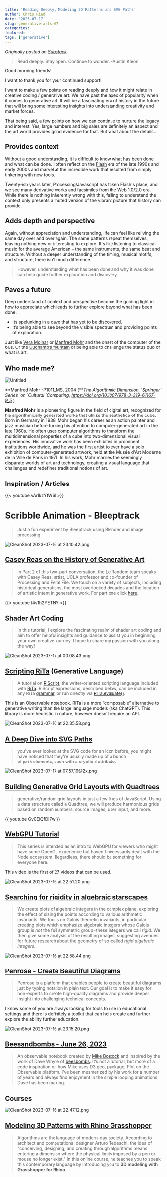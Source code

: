 ```yaml
---
title: 'Reading Deeply, Modeling 3D Patterns and SVG Paths'
author: Chris Ried
date: '2023-07-17'
slug: generative-arts-67
categories: 
featured: 
tags: ['generative']
---
```


_Originally posted on [Substack](https://generative.substack.com/p/reading-deeply-modeling-3d-patterns)_


> Read deeply. Stay open. Continue to wonder. -Austin Kleon
> 

Good morning friends! 

I want to thank you for your continued support! 

I want to make a few points on reading deeply and how it might relate in creative coding / generative art. We have past the apex of popularity when it comes to generative art. It will be a fascinating era of history in the future that will bring some interesting insights into understanding creativity and market forces.

That being said, a few points on how we can continue to nurture the legacy and interest. Yes, large numbers and big sales are definitely an aspect and the art world provides good evidence for that. But what about the details..

## Provides context

Without a good understanding, it is difficult to know what has been done and what can be done. I often reflect on the [Flash](https://en.wikipedia.org/wiki/Adobe_Flash) era of the late 1990s and early 2000s and marvel at the incredible work that resulted from simply tinkering with new tools.

Twenty-ish years later, Processing/Javascript has taken Flash's place, and we see many derivative works and facsimiles from the Web 1.0/2.0 era.  While there is nothing inherently wrong with this, failing to understand the context only presents a muted version of the vibrant picture that history can provide.

## Adds depth and perspective

Again, without appreciation and understanding, life can feel like reliving the same day over and over again. The same patterns repeat themselves, leaving nothing new or interesting to explore. It's like listening to classical music for the average American – the same instruments, the same beat and structure. Without a deeper understanding of the timing, musical motifs, and structure, there isn't much difference.

> However, understanding what has been done and why it was done can help guide further exploration and discovery.
> 

## Paves a future

Deep understand of context and perspective become the guiding light in how to appreciate which leads to further explore beyond what has been done. 

- Its spelunking in a cave that has yet to be discovered.
- It’s being able to see beyond the visible spectrum and providing points of exploration.

Just like [Vera Molnar](https://en.wikipedia.org/wiki/Vera_Moln%C3%A1r) or [Manfred Mohr](https://en.wikipedia.org/wiki/Manfred_Mohr) and the onset of the computer of the 60s. Or the [Duchamp’s fountain](https://en.wikipedia.org/wiki/Fountain_(Duchamp)) of being able to challenge the status quo of what is art. 

## Who made me?

![Untitled](Untitled.png)

**Manfred Mohr -P1011_MS, 2004 (***The Algorithmic Dimension, ́ Springer ́ Series ́ on ́ Cultural ́ Computing, https://doi.org/10.1007/978-3-319-61167-9_5 ́*)

**Manfred Mohr** is a pioneering figure in the field of digital art, recognized for his algorithmically generated works that utilize the aesthetics of the cube. Born in Germany in 1938, Mohr began his career as an action painter and jazz musician before turning his attention to computer-generated art in the late 1960s. He often uses computer algorithms to transform the multidimensional properties of a cube into two-dimensional visual experiences. His innovative work has been exhibited in prominent institutions worldwide, and he was the first artist to ever have a solo exhibition of computer-generated artwork, held at the Musée d'Art Moderne de la Ville de Paris in 1971. In his work, Mohr marries the seemingly disparate worlds of art and technology, creating a visual language that challenges and redefines traditional notions of art.

## Inspiration / Articles


{{< youtube vArIkzYtW6I >}}

# Scribble Animation - Bleeptrack

> Just a fun experiment by Bleeptrack using Blender and image processing
> 

![CleanShot 2023-07-16 at 23.10.42.png](CleanShot_2023-07-16_at_23.10.42.png)

## ****[Casey Reas on the History of Generative Art](https://www.lerandom.art/editorial/casey-reas-on-the-history-of-generative-art-part-2)****

> In Part 2 of this two-part conversation, the Le Random team speaks with Casey Reas, artist, UCLA professor and co-founder of Processing and Feral File. We touch on a variety of subjects, including historical generations, the most overlooked decades and the location of artistic intent in generative work. For part one click [here](https://www.lerandom.art/editorial/reas-history-1).
> 
{{< youtube f4s1h2YETNY >}}



## Shader Art Coding

> In this tutorial, I explore the fascinating realm of shader art coding and aim to offer helpful insights and guidance to assist you in beginning your own creative journey. I hope to share my passion with you along the way!
> 

![CleanShot 2023-07-17 at 00.08.43.png](CleanShot_2023-07-17_at_00.08.43.png)

## [Scripting RiTa](https://observablehq.com/@dhowe/riscript) (Generative Language)

> A tutorial on [RiScript](https://rednoise.org/rita/reference/riscript.html), the writer-oriented scripting language included with [RiTa](https://www.npmjs.com/package/rita). RiScript expressions, described below, can be included in any RiTa [grammar](https://rednoise.org/rita/tutorials/grammars.html), or run directly via [RiTa.evaluate()](https://rednoise.org/rita/reference/RiTa/evaluate/).
> 

This is an Observable notebook. RiTa is a more “composable” alternative to generative writing than the large language models (aka ChatGPT). This library is more heuristic in nature, however doesn’t require an API.  

![CleanShot 2023-07-16 at 22.35.58.png](CleanShot_2023-07-16_at_22.35.58.png)

## [A Deep Dive into SVG Paths](https://www.nan.fyi/svg-paths)

> you've ever looked at the SVG code for an icon before, you might have noticed that they're usually made up of a bunch of `path` elements, each with a cryptic `d` attribute.
> 

![CleanShot 2023-07-17 at 07.57.19@2x.png](CleanShot_2023-07-17_at_07.57.192x.png)

## [Building Generative Grid Layouts with Quadtrees](https://georgefrancis.dev/writing/generative-grid-layouts-with-quadtrees/)

> generative/random grid layouts in just a few lines of JavaScript. Using a data structure called a Quadtree, we will produce harmonious grids based on random numbers, source images, user input, and more.
> 

{{ youtube Gv0EiQfDI7w }}

## [WebGPU Tutorial](https://www.youtube.com/playlist?list=PLn3eTxaOtL2Ns3wkxdyS3CiqkJuwQdZzn)

> This series is intended as an intro to WebGPU for viewers who might have some OpenGL experience but haven't necessarily dealt with the Node ecosystem. Regardless, there should be something for everyone here.
> 

This video is the first of 27 videos that can be used. 

![CleanShot 2023-07-16 at 22.51.20.png](CleanShot_2023-07-16_at_22.51.20.png)

## ****[Searching for rigidity in algebraic starscapes](https://doi-org.colorado.idm.oclc.org/10.1080/17513472.2022.2045048)****

> We create plots of algebraic integers in the complex plane, exploring the effect of sizing the points according to various arithmetic invariants. We focus on Galois theoretic invariants, in particular creating plots which emphasize algebraic integers whose Galois group is *not* the full symmetric group−these integers we call *rigid*. We then give some analysis of the resulting images, suggesting avenues for future research about the geometry of so-called *rigid algebraic integers*.
> 

![CleanShot 2023-07-16 at 22.58.44.png](CleanShot_2023-07-16_at_22.58.44.png)

## [Penrose - Create Beautiful Diagrams](https://penrose.cs.cmu.edu/)

> Penrose is a platform that enables people to create beautiful diagrams just by typing notation in plain text. Our goal is to make it easy for non-experts to create high-quality diagrams and provide deeper insight into challenging technical concepts.
> 

I know some of you are always looking for tools to use in educational settings and there is definitely a toolkit that can help create and further explore the ability further education. 

![CleanShot 2023-07-16 at 23.15.20.png](CleanShot_2023-07-16_at_23.15.20.png)

## **[Beesandbombs - June 26, 2023](https://observablehq.com/d/a741f9a27e8c0e73)**

> An observable notebook created by [Mike Bostock](https://observablehq.com/@mbostock) and inspired by the work of Dave Whyte of [beesbombs](https://www.instagram.com/davebeesbombs/). It’s not a tutorial, but more of a code inspiration on how Mike uses D3.geo, package, Plot on the Observable platform. I’ve been mesmerized by  his work for a number of years and always find enjoyment in the simple looping animations Dave has been making.
> 

## Courses

![CleanShot 2023-07-16 at 22.47.12.png](CleanShot_2023-07-16_at_22.47.12.png)

## ****[Modeling 3D Patterns with Rhino Grasshopper](https://www.domestika.org/en/courses/4399-modeling-3d-patterns-with-rhino-grasshopper)****

> Algorithms are the language of modern-day society. According to architect and computational designer Arturo Tedeschi, the idea of "conceiving, designing, and creating through algorithms means entering a dimension where the physical limits imposed by a pen or mouse no longer exist." In this online course, he teaches you to speak this contemporary language by introducing you to **3D modeling with Grasshopper for Rhino**.
>
